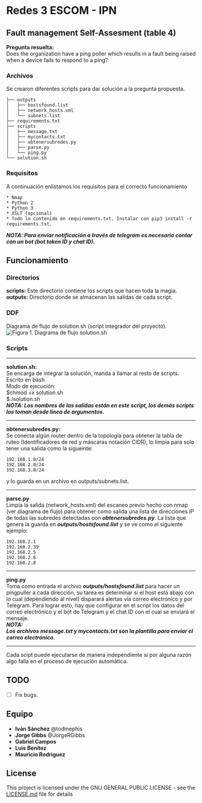 # Redes 3 ESCOM - IPN
## Fault management Self-Assesment (table 4)
**Pregunta resuelta:**  
Does the organization have a ping poller which results in a fault being raised when a device fails to respond to a ping?
### Archivos 

Se crearon diferentes scripts para dar solución a la pregunta propuesta.

```
├── outputs
│   ├── hostsfound.list
│   ├── network_hosts.xml
│   └── subnets.list
├── requirements.txt
├── scripts
│   ├── message.txt
│   ├── mycontacts.txt
│   ├── obtenersubredes.py
│   ├── parse.py
│   └── ping.py
└── solution.sh

```
### Requisitos

A continuación enlistamos los requisitos para el correcto funcionamiento

```
* Nmap
* Python 2
* Python 3
* XSLT (opcional)
* Todo lo contenido en requirements.txt. Instalar con pip3 install -r requirements.txt.
```
***NOTA: Para enviar notificación a través de telegram es necesario contar con un bot (bot token ID y chat ID).***
## Funcionamiento
### Directorios
**scripts:** Este directorio contiene los scripts que hacen toda la magia.  
**outputs:** Directorio donde se almacenan las salidas de cada script.
### DDF
Diagrama de flujo de solution.sh (script integrador del proyecto).  
![Figura 1. Diagrama de flujo solution.sh](https://github.com/todmephis/redes3ESCOM/blob/master/Pregunta1/images/p1_1.png)  
### Scripts  
___
**solution.sh:**   
Se encarga de integrar la solución, manda a llamar al resto de scripts. Escrito en bash.    
Modo de ejecución:  
$chmod +x solution.sh  
$./solution.sh  
***NOTA: Los nombres de las salidas están en este script, los demás scripts los toman desde línea de argumentos.*** 
___ 
**obtenersubredes.py:**  
Se conecta algún router dentro de la topología para obtener la tabla de ruteo (Identificadores de red y máscaras notación CIDR), lo limpia para solo tener una salida como la sigueinte:  
```
192.168.1.0/24
192.168.2.0/24
192.168.3.0/24
```  
y lo guarda en un archivo en outputs/subnets.list.  
___
**parse.py**  
Limpia la salida (network_hosts.xml) del escaneo previo hecho con nmap (ver diagrama de flujo) para obtener como salida una lista de direcciones IP de todas las subredes detectadas con ***obtenersubredes.py***. La lista que genera la guarda en ***outputs/hostsfound.list*** y se ve como el siguiente ejemplo:  
```
192.168.2.1
192.168.2.39
192.168.2.5
192.168.2.6
192.168.2.8
```
___  
**ping.py**  
Toma como entrada el archivo ***outputs/hostsfound.list*** para hacer un pingpuller a cada dirección, su tarea es determinar si el host está abajo con lo cual (dependiendo al nivel) disparará alertas vía correo electrónico y por Telegram. Para lograr esto, hay que configurar en el script los datos del correo electrónico y el bot de Telegram y el chat ID con el cual se enviará el mensaje.   
***NOTA:  
Los archivos message.txt y mycontacts.txt son la plantilla para enviar el correo electrónico.***  
___   
Cada scipt puede ejecutarse de manera independiente si por alguna razón algo falla en el proceso de ejecución automática.  

## TODO  
- [ ] Fix bugs.


## Equipo

* **Iván Sánchez** @todmephis
* **Jorge Gibbs** @JorgeRGibbs
* **Gabriel Campos**
* **Luis Benitez**
* **Mauricio Rodriguez**

## License

This project is licensed under the GNU GENERAL PUBLIC LICENSE - see the [LICENSE.md](LICENSE) file for details


